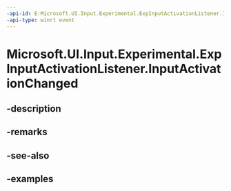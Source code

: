 ```yaml
---
-api-id: E:Microsoft.UI.Input.Experimental.ExpInputActivationListener.InputActivationChanged
-api-type: winrt event
---
```


# Microsoft.UI.Input.Experimental.ExpInputActivationListener.InputActivationChanged

<!--
public event Windows.Foundation.TypedEventHandler<Microsoft.UI.Input.Experimental.ExpInputActivationListener,Microsoft.UI.Input.Experimental.ExpInputActivationListenerActivationChangedEventArgs> InputActivationChanged;
-->


## -description

## -remarks

## -see-also

## -examples



